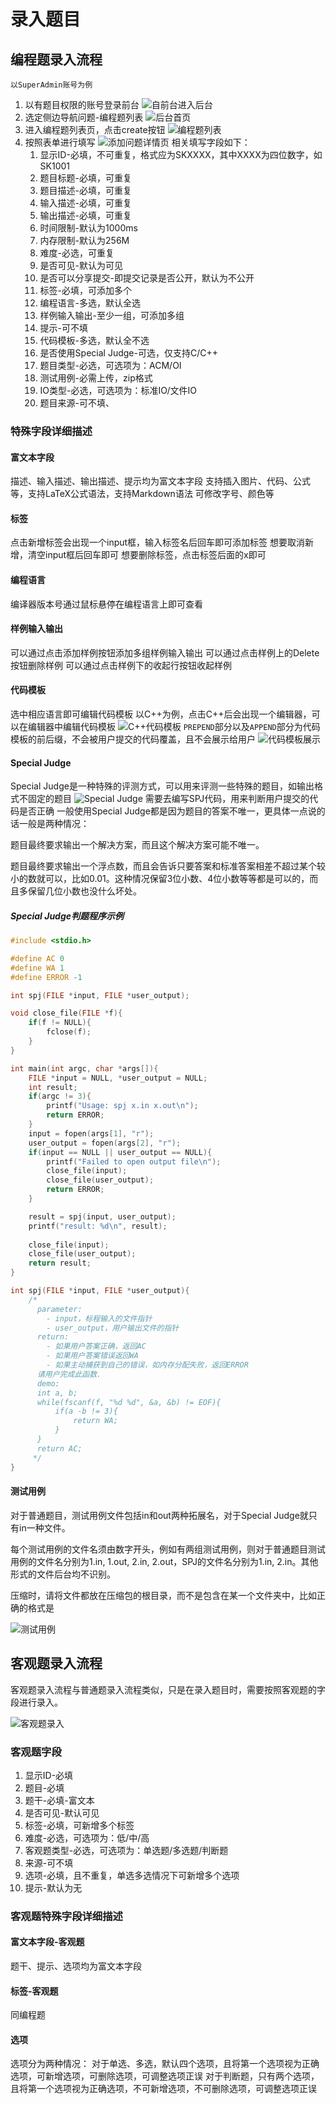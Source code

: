 # 录入题目

## 编程题录入流程

`以SuperAdmin账号为例`

1. 以有题目权限的账号登录前台
![自前台进入后台](./pic/前台进入后台.jpg)
2. 选定侧边导航问题-编程题列表
![后台首页](./pic/后台首页.jpg)
3. 进入编程题列表页，点击create按钮
![编程题列表](./pic/编程题列表.jpg)
4. 按照表单进行填写
![添加问题详情页](./pic/添加问题详情页.jpg)
相关填写字段如下：
    1. 显示ID-必填，不可重复，格式应为SKXXXX，其中XXXX为四位数字，如SK1001
    2. 题目标题-必填，可重复
    3. 题目描述-必填，可重复
    4. 输入描述-必填，可重复
    5. 输出描述-必填，可重复
    6. 时间限制-默认为1000ms
    7. 内存限制-默认为256M
    8. 难度-必选，可重复
    9. 是否可见-默认为可见
    10. 是否可以分享提交-即提交记录是否公开，默认为不公开
    11. 标签-必填，可添加多个
    12. 编程语言-多选，默认全选
    13. 样例输入输出-至少一组，可添加多组
    14. 提示-可不填
    15. 代码模板-多选，默认全不选
    16. 是否使用Special Judge-可选，仅支持C/C++
    17. 题目类型-必选，可选项为：ACM/OI
    18. 测试用例-必需上传，zip格式
    19. IO类型-必选，可选项为：标准IO/文件IO
    20. 题目来源-可不填、

### 特殊字段详细描述

#### 富文本字段

描述、输入描述、输出描述、提示均为富文本字段
支持插入图片、代码、公式等，支持LaTeX公式语法，支持Markdown语法
可修改字号、颜色等

#### 标签

点击新增标签会出现一个input框，输入标签名后回车即可添加标签
想要取消新增，清空input框后回车即可
想要删除标签，点击标签后面的x即可

#### 编程语言

编译器版本号通过鼠标悬停在编程语言上即可查看

#### 样例输入输出

可以通过点击添加样例按钮添加多组样例输入输出
可以通过点击样例上的Delete按钮删除样例
可以通过点击样例下的收起行按钮收起样例

#### 代码模板

选中相应语言即可编辑代码模板
以C++为例，点击C++后会出现一个编辑器，可以在编辑器中编辑代码模板
![C++代码模板](./pic/C++代码模板.jpg)
`PREPEND`部分以及`APPEND`部分为代码模板的前后缀，不会被用户提交的代码覆盖，且不会展示给用户
![代码模板展示](./pic/代码模板展示.jpg)

#### Special Judge

Special Judge是一种特殊的评测方式，可以用来评测一些特殊的题目，如输出格式不固定的题目
![Special Judge](./pic/SpecialJudge.jpg)
需要去编写SPJ代码，用来判断用户提交的代码是否正确
一般使用Special Judge都是因为题目的答案不唯一，更具体一点说的话一般是两种情况：

题目最终要求输出一个解决方案，而且这个解决方案可能不唯一。

题目最终要求输出一个浮点数，而且会告诉只要答案和标准答案相差不超过某个较小的数就可以，比如0.01。这种情况保留3位小数、4位小数等等都是可以的，而且多保留几位小数也没什么坏处。

##### Special Judge判题程序示例

```cpp
#include <stdio.h>

#define AC 0
#define WA 1
#define ERROR -1

int spj(FILE *input, FILE *user_output);

void close_file(FILE *f){
    if(f != NULL){
        fclose(f);
    }
}

int main(int argc, char *args[]){
    FILE *input = NULL, *user_output = NULL;
    int result;
    if(argc != 3){
        printf("Usage: spj x.in x.out\n");
        return ERROR;
    }
    input = fopen(args[1], "r");
    user_output = fopen(args[2], "r");
    if(input == NULL || user_output == NULL){
        printf("Failed to open output file\n");
        close_file(input);
        close_file(user_output);
        return ERROR;
    }

    result = spj(input, user_output);
    printf("result: %d\n", result);
    
    close_file(input);
    close_file(user_output);
    return result;
}

int spj(FILE *input, FILE *user_output){
    /*
      parameter: 
        - input，标程输入的文件指针
        - user_output，用户输出文件的指针
      return: 
        - 如果用户答案正确，返回AC
        - 如果用户答案错误返回WA
        - 如果主动捕获到自己的错误，如内存分配失败，返回ERROR
      请用户完成此函数.
      demo:
      int a, b;
      while(fscanf(f, "%d %d", &a, &b) != EOF){
          if(a -b != 3){
              return WA;
          }
      }
      return AC;
     */
}
```

#### 测试用例

对于普通题目，测试用例文件包括in和out两种拓展名，对于Special Judge就只有in一种文件。

每个测试用例的文件名须由数字开头，例如有两组测试用例，则对于普通题目测试用例的文件名分别为1.in, 1.out, 2.in, 2.out，SPJ的文件名分别为1.in, 2.in。其他形式的文件后台均不识别。

压缩时，请将文件都放在压缩包的根目录，而不是包含在某一个文件夹中，比如正确的格式是

![测试用例](./pic/测试用例.jpg)

## 客观题录入流程

客观题录入流程与普通题录入流程类似，只是在录入题目时，需要按照客观题的字段进行录入。

![客观题录入](./pic/客观题录入.jpg)

### 客观题字段

1. 显示ID-必填
2. 题目-必填
3. 题干-必填-富文本
4. 是否可见-默认可见
5. 标签-必填，可新增多个标签
6. 难度-必选，可选项为：低/中/高
7. 客观题类型-必选，可选项为：单选题/多选题/判断题
8. 来源-可不填
9. 选项-必填，且不重复，单选多选情况下可新增多个选项
10. 提示-默认为无

### 客观题特殊字段详细描述

#### 富文本字段-客观题

题干、提示、选项均为富文本字段

#### 标签-客观题

同编程题

#### 选项

选项分为两种情况：
对于单选、多选，默认四个选项，且将第一个选项视为正确选项，可新增选项，可删除选项，可调整选项正误
对于判断题，只有两个选项，且将第一个选项视为正确选项，不可新增选项，不可删除选项，可调整选项正误
